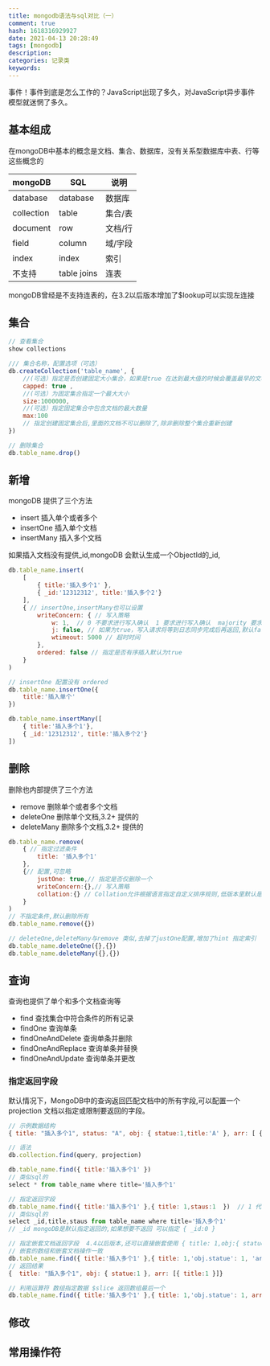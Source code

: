 ```yaml
---
title: mongodb语法与sql对比（一）
comment: true
hash: 1618316929927
date: 2021-04-13 20:28:49
tags: [mongodb]
description:
categories: 记录类
keywords:
---
```

事件！事件到底是怎么工作的？JavaScript出现了多久，对JavaScript异步事件模型就迷惘了多久。
 <!-- more -->

## 基本组成
在mongoDB中基本的概念是文档、集合、数据库，没有关系型数据库中表、行等这些概念的

|  mongoDB   | SQL  | 说明 |
|  --------  | --------  | --------  |
| database  | database | 数据库 |
| collection  | table | 集合/表 |
| document  | row | 文档/行 |
| field  | column | 域/字段 |
| index  | index | 索引 |
| 不支持 |table joins | 连表 |

mongoDB曾经是不支持连表的，在3.2以后版本增加了$lookup可以实现左连接 


## 集合
``` javascript
// 查看集合
show collections

/// 集合名称，配置选项（可选）
db.createCollection('table_name', {
    //(可选）指定是否创建固定大小集合，如果是true 在达到最大值的时候会覆盖最早的文档
    capped: true ,
    //(可选）为固定集合指定一个最大大小
    size:1000000, 
    //(可选）指定固定集合中包含文档的最大数量
    max:100 
    // 指定创建固定集合后,里面的文档不可以删除了,除非删除整个集合重新创建
})

// 删除集合
db.table_name.drop()
```

## 新增
mongoDB 提供了三个方法
- insert 插入单个或者多个
- insertOne 插入单个文档
- insertMany 插入多个文档

如果插入文档没有提供_id,mongoDB 会默认生成一个ObjectId的_id,
``` javascript
db.table_name.insert(
    [
        { title:'插入多个1' },
        { _id:'12312312', title:'插入多个2'}
    ],
    { // insertOne,insertMany也可以设置
        writeConcern: { // 写入策略
            w: 1,  // 0 不要求进行写入确认  1 要求进行写入确认  majority 要求已写入到副本集中的大多数服务器中 , 默认为1 
            j: false, // 如果为true，写入请求将等到日志同步完成后再返回,默认false
            wtimeout: 5000 // 超时时间
        },
        ordered: false // 指定是否有序插入默认为true
    }
)

// insertOne 配置没有 ordered
db.table_name.insertOne({
    title:'插入单个'
})

db.table_name.insertMany([
    { title:'插入多个1'},
    { _id:'12312312', title:'插入多个2'}
])
```
## 删除
删除也内部提供了三个方法
- remove  删除单个或者多个文档
- deleteOne 删除单个文档,3.2+ 提供的
- deleteMany 删除多个文档,3.2+ 提供的

``` javascript
db.table_name.remove(
    { // 指定过滤条件
        title: '插入多个1'
    },
    {// 配置,可忽略
        justOne: true,// 指定是否仅删除一个
        writeConcern:{},// 写入策略
        collation:{} // Collation允许根据语言指定自定义排序规则,低版本里默认是按字节对比的
    }
)
// 不指定条件,默认删除所有
db.table_name.remove({})

// deleteOne,deleteMany与remove 类似,去掉了justOne配置,增加了hint 指定索引
db.table_name.deleteOne({},{})
db.table_name.deleteMany({},{})

```

## 查询
查询也提供了单个和多个文档查询等
- find 查找集合中符合条件的所有记录
- findOne 查询单条
- findOneAndDelete 查询单条并删除
- findOneAndReplace 查询单条并替换
- findOneAndUpdate  查询单条并更改

### 指定返回字段
默认情况下，MongoDB中的查询返回匹配文档中的所有字段,可以配置一个projection 文档以指定或限制要返回的字段。

``` javascript
// 示例数据结构
{ title: "插入多个1", status: "A", obj: { statue:1,title:'A' }, arr: [ { statue:1,title:'A' } ] }

// 语法
db.collection.find(query, projection)

db.table_name.find({ title:'插入多个1' })
// 类似sql的
select * from table_name where title='插入多个1'

// 指定返回字段
db.table_name.find({ title:'插入多个1' },{ title: 1,staus:1  })  // 1 代表返回字段, 0 代表过滤的字段
// 类似sql的
select _id,title,staus from table_name where title='插入多个1'
// _id mongoDB是默认指定返回的,如果想要不返回 可以指定 { _id:0 }

// 指定嵌套文档返回字段  4.4以后版本,还可以直接嵌套使用 { title: 1,obj:{ statue:1  } }
// 嵌套的数组和嵌套文档操作一致
db.table_name.find({ title:'插入多个1' },{ title: 1,'obj.statue': 1, 'arr.title': 1 }) 
// 返回结果
{  title: "插入多个1", obj: { statue:1 }, arr: [{ title:1 }]}

// 利用运算符 数组指定数据 $slice 返回数组最后一个
db.table_name.find({ title:'插入多个1' },{ title: 1,'obj.statue': 1, arr: { $slice: -1 } }) 
```
## 修改

## 常用操作符